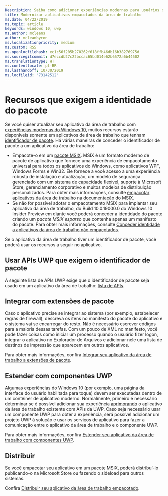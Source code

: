 ```yaml
---
Description: Saiba como adicionar experiências modernas para usuários do Windows 10 em um aplicativo da área de trabalho que você inseriu em um pacote do aplicativo do Windows.
title: Modernizar aplicativos empacotados da área de trabalho
ms.date: 04/22/2019
ms.topic: article
keywords: windows 10, uwp
ms.author: mcleans
author: mcleanbyron
ms.localizationpriority: medium
ms.custom: RS5
ms.openlocfilehash: ec1c56f205b270262f618ffb46db16b38276975d
ms.sourcegitcommit: d7eccdb27c22bccac65bd014e62b6572a6b44602
ms.translationtype: HT
ms.contentlocale: pt-BR
ms.lasthandoff: 10/30/2019
ms.locfileid: "73142512"
---
```

# <a name="features-that-require-package-identity"></a>Recursos que exigem a identidade do pacote

Se você quiser atualizar seu aplicativo da área de trabalho com [experiências modernas do Windows 10](index.md), muitos recursos estarão disponíveis somente em aplicativos de área de trabalho que tenham [identificador de pacote](https://docs.microsoft.com/uwp/schemas/appxpackage/uapmanifestschema/element-identity). Há várias maneiras de conceder o identificador de pacote a um aplicativo da área de trabalho:

* Empacote-o em um [pacote MSIX](/windows/msix/desktop/desktop-to-uwp-root). MSIX é um formato moderno de pacote de aplicativo que fornece uma experiência de empacotamento universal para todos os aplicativos do Windows, como aplicativos WPF, Windows Forms e Win32. Ele fornece a você acesso a uma experiência robusta de instalação e atualização, um modelo de segurança gerenciado com um sistema de capacidade flexível, suporte à Microsoft Store, gerenciamento corporativo e muitos modelos de distribuição personalizados. Para obter mais informações, consulte [empacotar aplicativos da área de trabalho](https://docs.microsoft.com/windows/msix/desktop/desktop-to-uwp-root) na documentação do MSIX.
* Se não for possível adotar o empacotamento MSIX para implantar seu aplicativo da área de trabalho, do Build 10.0.19000.0 do Windows 10 Insider Preview em diante você poderá conceder a identidade do pacote criando um *pacote MSIX esparso* que contenha apenas um manifesto do pacote. Para obter mais informações, consulte [Conceder identidade a aplicativos da área de trabalho não empacotados](grant-identity-to-nonpackaged-apps.md).

Se o aplicativo da área de trabalho tiver um identificador de pacote, você poderá usar os recursos a seguir no aplicativo.

## <a name="use-uwp-apis-that-require-package-identity"></a>Usar APIs UWP que exigem o identificador de pacote

A seguinte lista de APIs UWP exige que o identificador de pacote seja usado em um aplicativo da área de trabalho: [lista de APIs](desktop-to-uwp-supported-api.md#list-of-apis).

## <a name="integrate-with-package-extensions"></a>Integrar com extensões de pacote

Caso o aplicativo precise se integrar ao sistema (por exemplo, estabelecer regras de firewall), descreva os itens no manifesto do pacote do aplicativo e o sistema vai se encarregar do resto. Não é necessário escrever códigos para a maioria dessas tarefas. Com um pouco de XML no manifesto, você pode fazer coisas como iniciar um processo quando o usuário fizer logon, integrar o aplicativo no Explorador de Arquivos e adicionar nele uma lista de destinos de impressão que aparecem em outros aplicativos.

Para obter mais informações, confira [Integrar seu aplicativo da área de trabalho a extensões de pacote](desktop-to-uwp-extensions.md).

## <a name="extend-with-uwp-components"></a>Estender com componentes UWP

Algumas experiências do Windows 10 (por exemplo, uma página da interface do usuário habilitada para toque) devem ser executadas dentro de um contêiner de aplicativo moderno. Normalmente, primeiro é necessário determinar se é possível adicionar sua experiência [aprimorando](desktop-to-uwp-enhance.md) o aplicativo da área de trabalho existente com APIs da UWP. Caso seja necessário usar um componente UWP para obter a experiência, será possível adicionar um projeto UWP à solução e usar os serviços de aplicativo para fazer a comunicação entre o aplicativo da área de trabalho e o componente UWP.

Para obter mais informações, confira [Estender seu aplicativo da área de trabalho com componentes UWP](desktop-to-uwp-extend.md).

## <a name="distribute"></a>Distribuir

Se você empacotar seu aplicativo em um pacote MSIX, poderá distribuí-lo publicando-o na Microsoft Store ou fazendo o sideload para outros sistemas.

Confira [Distribuir seu aplicativo da área de trabalho empacotado](desktop-to-uwp-distribute.md).
